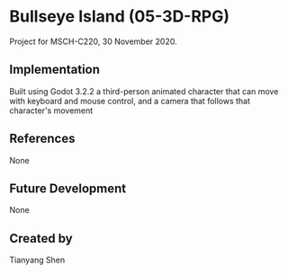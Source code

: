 # Bullseye Island (05-3D-RPG)
Project for MSCH-C220, 30 November 2020.

## Implementation
Built using Godot 3.2.2
a third-person animated character that can move with keyboard and mouse control,
and a camera that follows that character's movement


## References
None

## Future Development
None

## Created by
Tianyang Shen
